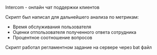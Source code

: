 Intercom - онлайн чат поддержки клиентов

Скрипт был написал для дальнейшего анализа по метрикам: 
* Время обслуживания пользователя
* Оценки отпользователя полученного ответа сотрудника
* Процентное соотношение вопросов

Скрипт работал регламентном задание на сервере через bat файл
